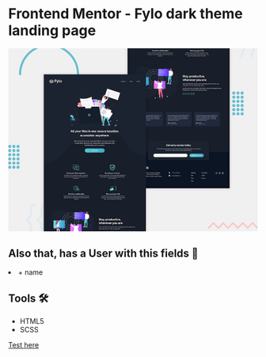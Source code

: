 # Frontend Mentor - Fylo dark theme landing page

![Design preview for the Fylo dark theme landing page challenge](./design/desktop-preview.jpg)

<h2>Also that, has a User with this fields 👩</h2>

<li>+ name</li>
  
 <h2>Tools 🛠</h2>
  
 <ul>
  <li>HTML5</li>
  <li>SCSS</li>
</ul>

[Test here](https://brave-kare-00ba0e.netlify.app/)

